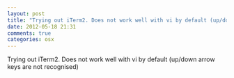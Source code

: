 ```yaml
---
layout: post
title: "Trying out iTerm2. Does not work well with vi by default (up/down arrow keys are not recognised)"
date: 2012-05-18 21:31
comments: true
categories: osx
---
```


Trying out iTerm2. Does not work well with vi by default (up/down arrow keys are not recognised)


